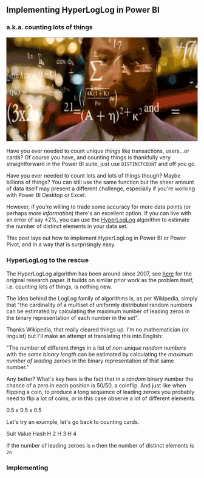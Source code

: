 ## Implementing HyperLogLog in Power BI
### a.k.a. counting lots of things

![Rainman](/uploads/cards.gif)

Have you ever needed to count unique _things_ like transactions, users...or cards? Of course you have, and counting things is thankfully very straightforward in the Power BI suite, just use `DISTINCTCOUNT` and off you go.

Have you ever needed to count lots and lots of things though? Maybe billions of things? You can still use the same function but the sheer amount of data itself may present a different challenge, especially if you're working with Power BI Desktop or Excel.

However, if you're willing to trade some accuracy for more data points (or perhaps more _information_) there's an excellent option. If you can live with an error of say ±2%, you can use the [HyperLogLog](https://en.wikipedia.org/wiki/HyperLogLog) algorithm to estimate the number of distinct elements in your data set.

This post lays out how to implement HyperLogLog in Power BI or Power Pivot, and in a way that is surprisingly easy.

### HyperLogLog to the rescue
The HyperLogLog algorithm has been around since 2007, see [here](http://algo.inria.fr/flajolet/Publications/FlFuGaMe07.pdf) for the original research paper. It builds on similar prior work as the problem itself, i.e. counting lots of things, is nothing new.

The idea behind the LogLog family of algorithms is, as per Wikipedia, simply that "the cardinality of a multiset of uniformly distributed random numbers can be estimated by calculating the maximum number of leading zeros in the binary representation of each number in the set".

Thanks Wikipedia, that really cleared things up. I'm no mathematician (or linguist) but I'll make an attempt at translating this into English:

"The number of different _things_ in a list of _non-unique random numbers_ with the _same binary length_ can be estimated by calculating the _maximum number of leading zeroes_ in the binary representation of that same number."

Any better? What's key here is the fact that in a _random_ binary number the chance of a zero in each position is 50/50, a coinflip. And just like when flipping a coin, to produce a long sequence of leading zeroes you probably need to flip a lot of coins, or in this case observe a lot of different elements.

0.5 x 0.5 x 0.5

Let's try an example, let's go back to counting cards.

Suit  Value Hash
H     2
H     3
H     4


If the number of leading zeroes is `n` then the number of distinct elements is `2n`


### Implementing
